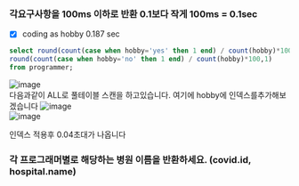 ### 각요구사항을 100ms 이하로 반환 0.1보다 작게 100ms = 0.1sec

- [X] coding as hobby 0.187 sec

```sql
select round(count(case when hobby='yes' then 1 end) / count(hobby)*100,1),
round(count(case when hobby='no' then 1 end) / count(hobby)*100,1)
from programmer;
```
![image](https://user-images.githubusercontent.com/79621675/212216768-654673de-f1bb-405c-818b-2da7ddfeeb56.png)<br>
다음과같이 ALL로 풀테이블 스캔을 하고있습니다. 여기에 hobby에 인덱스를추가해보겠습니다
![image](https://user-images.githubusercontent.com/79621675/212216920-fe9d712b-ef86-4413-8c9b-22fbcc4c0048.png)<br>
![image](https://user-images.githubusercontent.com/79621675/212216998-afeea238-bf36-41b7-932a-a26aa82882f7.png)<br>

인덱스 적용후 0.04초대가 나옵니다



### 각 프로그래머별로 해당하는 병원 이름을 반환하세요. (covid.id, hospital.name)
